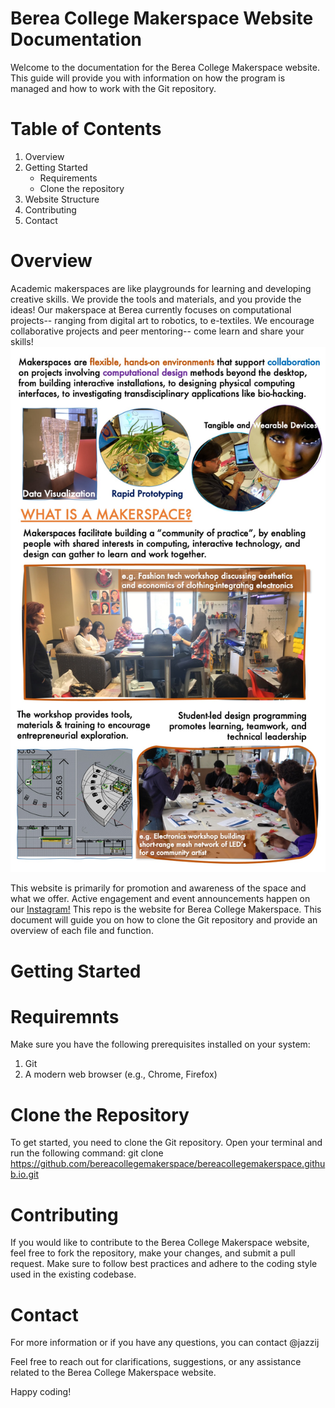 # Berea College Makerspace Website Documentation
Welcome to the documentation for the Berea College Makerspace website. This guide will provide you with information on how the program is managed and how to work with the Git repository.

# Table of Contents
1. Overview
2. Getting Started
   - Requirements
   - Clone the repository
3. Website Structure
4. Contributing
5. Contact

# Overview
Academic makerspaces are like playgrounds for learning and developing creative skills. We provide the tools and materials, and you provide the ideas! Our makerspace at Berea currently focuses on computational projects-- ranging from digital art to robotics, to e-textiles. We encourage collaborative projects and peer mentoring-- come learn and share your skills!
![What is a Makerspace graphic diagram](img/makerspaces_whatis.jpg)

This website is primarily for promotion and awareness of the space and what we offer. Active engagement and event announcements happen on our [Instagram!](https://www.instagram.com/bcmakerspace/) 
This repo is the website for Berea College Makerspace. This document will guide you on how to clone the Git repository and provide an overview of each file and function.

# Getting Started
# Requiremnts
Make sure you have the following prerequisites installed on your system:

1. Git
2. A modern web browser (e.g., Chrome, Firefox)

# Clone the Repository
To get started, you need to clone the Git repository. Open your terminal and run the following command:
git clone https://github.com/bereacollegemakerspace/bereacollegemakerspace.github.io.git

# Contributing
If you would like to contribute to the Berea College Makerspace website, feel free to fork the repository, make your changes, and submit a pull request. Make sure to follow best practices and adhere to the coding style used in the existing codebase.

# Contact
For more information or if you have any questions, you can contact @jazzij 

Feel free to reach out for clarifications, suggestions, or any assistance related to the Berea College Makerspace website.

Happy coding!
